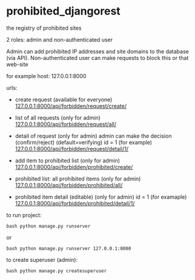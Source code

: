 # prohibited_djangorest
the registry of prohibited sites

2 roles: admin and non-authenticated user

Admin can add prohibited IP addresses and site domains to the database (via API).
Non-authenticated user can make requests to block this or that web-site


for example host: 127.0.0.1:8000

urls:

  - create request (available for everyone)
    [127.0.0.1:8000/api/forbidden/request/create/](127.0.0.1:8000/api/forbidden/request/create/)
    
  - list of all requests (only for admin)
    [127.0.0.1:8000/api/forbidden/request/all/](127.0.0.1:8000/api/forbidden/request/all/)
    
  - detail of request (only for admin)
    admin can make the decision (confirm/reject) (default=verifying)
    id = 1 (for example)
    [127.0.0.1:8000/api/forbidden/request/detail/1/](127.0.0.1:8000/api/forbidden/request/detail/1/)
    
  - add item to prohibited list (only for admin)
    [127.0.0.1:8000/api/forbidden/prohibited/create/](127.0.0.1:8000/api/forbidden/prohibited/create/)
    
  - prohibited list: all prohibited items (only for admin)
    [127.0.0.1:8000/api/forbidden/prohibited/all/](127.0.0.1:8000/api/forbidden/prohibited/all/)
    
  - prohibited item detail (editable) (only for admin)
    id = 1 (for examaple)
    [127.0.0.1:8000/api/forbidden/prohibited/detail/1/](127.0.0.1:8000/api/forbidden/prohibited/detail/1/)
        

to run project:

```bash python manage.py runserver```

or 

```bash python manage.py runserver 127.0.0.1:8000```

to create superuser (admin):

```bash python manage.py createsuperuser```
